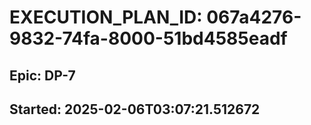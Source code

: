 # EXECUTION_PLAN_ID: 067a4276-9832-74fa-8000-51bd4585eadf

## Epic: DP-7
## Started: 2025-02-06T03:07:21.512672

